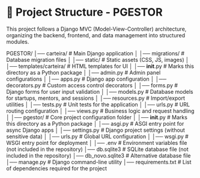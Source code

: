 # 📂 Project Structure - PGESTOR

This project follows a Django MVC (Model-View-Controller) architecture, organizing the backend, frontend, and data management into structured modules.

PGESTOR/
│── carteira/                     # Main Django application
│   │── migrations/               # Database migration files
│   │── static/                   # Static assets (CSS, JS, images)
│   │── templates/carteira/        # HTML templates for UI
│   │── __init__.py                # Marks this directory as a Python package
│   │── admin.py                   # Admin panel configurations
│   │── apps.py                    # Django app configuration
│   │── decorators.py              # Custom access control decorators
│   │── forms.py                   # Django forms for user input validation
│   │── models.py                  # Database models for startups, mentors, and sessions
│   │── resources.py               # Import/export utilities
│   │── tests.py                   # Unit tests for the application
│   │── urls.py                    # URL routing configuration
│   │── views.py                   # Business logic and request handling
│
│── pgestor/                       # Core project configuration folder
│   │── __init__.py                # Marks this directory as a Python package
│   │── asgi.py                    # ASGI entry point for async Django apps
│   │── settings.py                 # Django project settings (without sensitive data)
│   │── urls.py                     # Global URL configuration
│   │── wsgi.py                     # WSGI entry point for deployment
│
│── .env                            # Environment variables file (not included in the repository)
│── db.sqlite3                       # SQLite database file (not included in the repository)
│── db_novo.sqlite3                   # Alternative database file
│── manage.py                         # Django command-line utility
│── requirements.txt                   # List of dependencies required for the project

